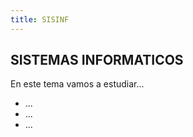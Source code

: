 ```yaml
---
title: SISINF
---
```


## SISTEMAS INFORMATICOS

En este tema vamos a estudiar...

* ...
* ...
* ...
